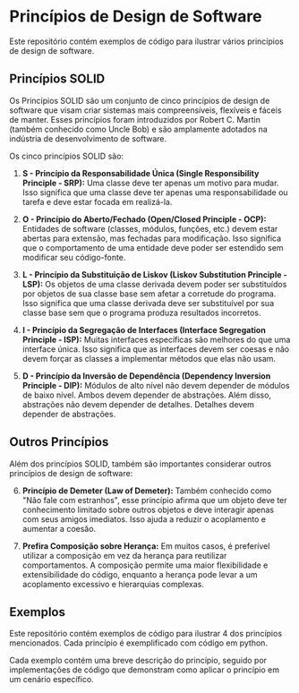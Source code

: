 # Princípios de Design de Software

Este repositório contém exemplos de código para ilustrar vários princípios de design de software.

## Princípios SOLID

Os Princípios SOLID são um conjunto de cinco princípios de design de software que visam criar sistemas mais compreensíveis, flexíveis e fáceis de manter. Esses princípios foram introduzidos por Robert C. Martin (também conhecido como Uncle Bob) e são amplamente adotados na indústria de desenvolvimento de software.

Os cinco princípios SOLID são:

1. **S - Princípio da Responsabilidade Única (Single Responsibility Principle - SRP):** Uma classe deve ter apenas um motivo para mudar. Isso significa que uma classe deve ter apenas uma responsabilidade ou tarefa e deve estar focada em realizá-la.

2. **O - Princípio do Aberto/Fechado (Open/Closed Principle - OCP):** Entidades de software (classes, módulos, funções, etc.) devem estar abertas para extensão, mas fechadas para modificação. Isso significa que o comportamento de uma entidade deve poder ser estendido sem modificar seu código-fonte.

3. **L - Princípio da Substituição de Liskov (Liskov Substitution Principle - LSP):** Os objetos de uma classe derivada devem poder ser substituídos por objetos de sua classe base sem afetar a corretude do programa. Isso significa que uma classe derivada deve ser substituível por sua classe base sem que o programa produza resultados incorretos.

4. **I - Princípio da Segregação de Interfaces (Interface Segregation Principle - ISP):** Muitas interfaces específicas são melhores do que uma interface única. Isso significa que as interfaces devem ser coesas e não devem forçar as classes a implementar métodos que elas não usam.

5. **D - Princípio da Inversão de Dependência (Dependency Inversion Principle - DIP):** Módulos de alto nível não devem depender de módulos de baixo nível. Ambos devem depender de abstrações. Além disso, abstrações não devem depender de detalhes. Detalhes devem depender de abstrações.

## Outros Princípios

Além dos princípios SOLID, também são importantes considerar outros princípios de design de software:

6. **Princípio de Demeter (Law of Demeter):** Também conhecido como "Não fale com estranhos", esse princípio afirma que um objeto deve ter conhecimento limitado sobre outros objetos e deve interagir apenas com seus amigos imediatos. Isso ajuda a reduzir o acoplamento e aumentar a coesão.

7. **Prefira Composição sobre Herança:** Em muitos casos, é preferível utilizar a composição em vez da herança para reutilizar comportamentos. A composição permite uma maior flexibilidade e extensibilidade do código, enquanto a herança pode levar a um acoplamento excessivo e hierarquias complexas.

## Exemplos

Este repositório contém exemplos de código para ilustrar 4 dos princípios mencionados. Cada princípio é exemplificado com código em python.

Cada exemplo contém uma breve descrição do princípio, seguido por implementações de código que demonstram como aplicar o princípio em um cenário específico.





